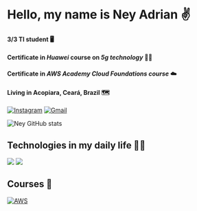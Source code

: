 # Hello, my name is Ney Adrian ✌️
#### 3/3 TI student 🖥️
#### Certificate in *Huawei* course on *5g technology* 🧑‍💻
#### Certificate in *AWS Academy Cloud Foundations course* ☁️
#### Living in Acopiara, Ceará, Brazil 🗺️

[![Instagram](https://img.shields.io/badge/Instagram-E4405F?style=for-the-badge&logo=instagram&logoColor=white)](https://www.instagram.com/neyadrian_?igsh=dzMzamY1ZDIwYzZw)
[![Gmail](https://img.shields.io/badge/Gmail-D14836?style=for-the-badge&logo=gmail&logoColor=white)](mailto:neyadrian2018@gmail.com)

![Ney GitHub stats](https://github-readme-stats.vercel.app/api?username=neyadrian&show_icons=true&theme=dark)

## Technologies in my daily life 👨‍💻

<div>
    <img src="https://skillicons.dev/icons?i=html,css,javascript,react,python" />
    <img src="https://skillicons.dev/icons?i=github,git,figma" /><br>
</div>

## Courses 🔰

[![AWS](https://images.credly.com/size/220x220/images/73e4a58b-a8ef-41a3-a7db-9183dd269882/image.png
)](https://www.credly.com/badges/deb3a6b1-186a-413f-9322-ff8380e5745c/public_url)
